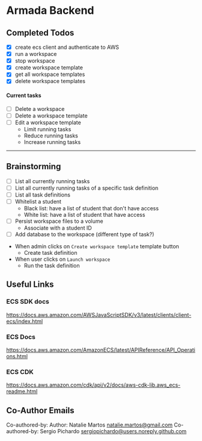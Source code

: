# Armada Backend

## Completed Todos

- [x] create ecs client and authenticate to AWS
- [x] run a workspace
- [x] stop workspace
- [x] create workspace template
- [x] get all workspace templates
- [x] delete workspace templates

#### Current tasks

- [ ] Delete a workspace
- [ ] Delete a workspace template
- [ ] Edit a workspace template
  - Limit running tasks
  - Reduce running tasks
  - Increase running tasks

---

## Brainstorming

- [ ] List all currently running tasks
- [ ] List all currently running tasks of a specific task definition
- [ ] List all task definitions
- [ ] Whitelist a student
  - Black list: have a list of student that don't have access
  - White list: have a list of student that have access
- [ ] Persist workspace files to a volume
  - Associate with a student ID
- [ ] Add database to the workspace (different type of task?)
- When admin clicks on `Create workspace template` template button
  - Create task definition
- When user clicks on `Launch workspace`
  - Run the task definition

## Useful Links

### ECS SDK docs

https://docs.aws.amazon.com/AWSJavaScriptSDK/v3/latest/clients/client-ecs/index.html

### ECS Docs

https://docs.aws.amazon.com/AmazonECS/latest/APIReference/API_Operations.html

### ECS CDK

https://docs.aws.amazon.com/cdk/api/v2/docs/aws-cdk-lib.aws_ecs-readme.html

## Co-Author Emails

Co-authored-by: Author: Natalie Martos <natalie.martos@gmail.com>
Co-authored-by: Sergio Pichardo <sergiopichardo@users.noreply.github.com>
 
